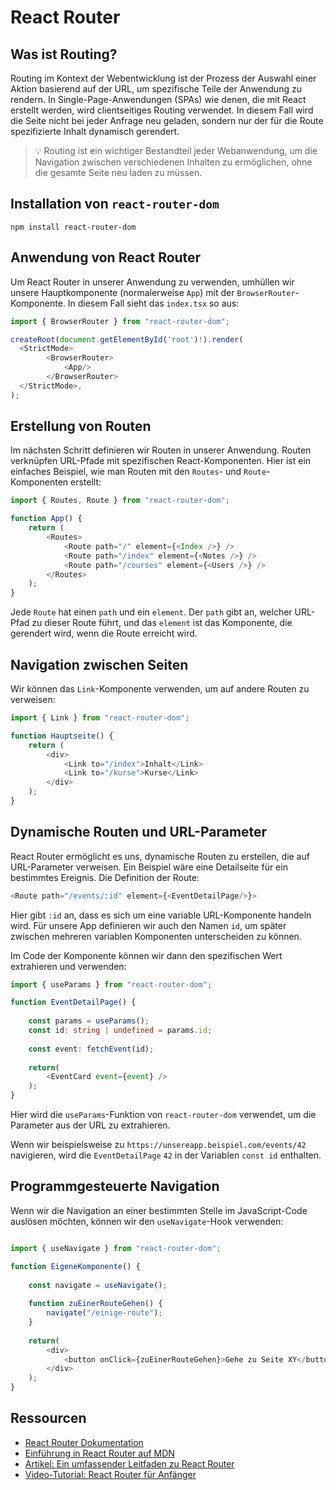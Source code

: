 # React Router

## Was ist Routing?

Routing im Kontext der Webentwicklung ist der Prozess der Auswahl einer Aktion basierend auf der URL, um spezifische Teile der Anwendung zu rendern. In Single-Page-Anwendungen (SPAs) wie denen, die mit React erstellt werden, wird clientseitiges Routing verwendet. In diesem Fall wird die Seite nicht bei jeder Anfrage neu geladen, sondern nur der für die Route spezifizierte Inhalt dynamisch gerendert.

> 💡 Routing ist ein wichtiger Bestandteil jeder Webanwendung, um die Navigation zwischen verschiedenen Inhalten zu ermöglichen, ohne die gesamte Seite neu laden zu müssen.

## Installation von `react-router-dom`

```shell
npm install react-router-dom
```

## Anwendung von React Router

Um React Router in unserer Anwendung zu verwenden, umhüllen wir unsere Hauptkomponente (normalerweise `App`) mit der `BrowserRouter`-Komponente. In diesem Fall sieht das `index.tsx` so aus:

```typescript jsx
import { BrowserRouter } from "react-router-dom";

createRoot(document.getElementById('root')!).render(
  <StrictMode>
        <BrowserRouter>
            <App/>
        </BrowserRouter>
  </StrictMode>,
);
```

## Erstellung von Routen

Im nächsten Schritt definieren wir Routen in unserer Anwendung. Routen verknüpfen URL-Pfade mit spezifischen React-Komponenten. Hier ist ein einfaches Beispiel, wie man Routen mit den `Routes`- und `Route`-Komponenten erstellt:

```typescript jsx
import { Routes, Route } from "react-router-dom";

function App() {
    return (
        <Routes>
            <Route path="/" element={<Index />} />
            <Route path="/index" element={<Notes />} />
            <Route path="/courses" element={<Users />} />
        </Routes>
    );
}
```

Jede `Route` hat einen `path` und ein `element`. Der `path` gibt an, welcher URL-Pfad zu dieser Route führt, und das `element` ist das Komponente, die gerendert wird, wenn die Route erreicht wird.

## Navigation zwischen Seiten

Wir können das `Link`-Komponente verwenden, um auf andere Routen zu verweisen:

```typescript jsx
import { Link } from "react-router-dom";

function Hauptseite() {
    return (
        <div>
            <Link to="/index">Inhalt</Link>
            <Link to="/kurse">Kurse</Link>
        </div>
    );
}
```

## Dynamische Routen und URL-Parameter

React Router ermöglicht es uns, dynamische Routen zu erstellen, die auf URL-Parameter verweisen. Ein Beispiel wäre eine Detailseite für ein bestimmtes Ereignis. Die Definition der Route:

```typescript jsx
<Route path="/events/:id" element={<EventDetailPage/>}>
```

Hier gibt `:id` an, dass es sich um eine variable URL-Komponente handeln wird. Für unsere App definieren wir auch den Namen `id`, um später zwischen mehreren variablen Komponenten unterscheiden zu können.

Im Code der Komponente können wir dann den spezifischen Wert extrahieren und verwenden:

```typescript jsx
import { useParams } from "react-router-dom";

function EventDetailPage() {
    
    const params = useParams();
    const id: string | undefined = params.id;
    
    const event: fetchEvent(id);
    
    return(
        <EventCard event={event} />
    );
}
```

Hier wird die `useParams`-Funktion von `react-router-dom` verwendet, um die Parameter aus der URL zu extrahieren.

Wenn wir beispielsweise zu `https://unsereapp.beispiel.com/events/42` navigieren, wird die `EventDetailPage` `42` in der Variablen `const id` enthalten.

## Programmgesteuerte Navigation

Wenn wir die Navigation an einer bestimmten Stelle im JavaScript-Code auslösen möchten, können wir den `useNavigate`-Hook verwenden:

```typescript jsx

import { useNavigate } from "react-router-dom";

function EigeneKomponente() {
    
    const navigate = useNavigate();
    
    function zuEinerRouteGehen() {
        navigate("/einige-route");
    }
    
    return(
        <div>
            <button onClick={zuEinerRouteGehen}>Gehe zu Seite XY</button>
        </div>
    );
}
```

## Ressourcen

- [React Router Dokumentation](https://reactrouter.com/)
- [Einführung in React Router auf MDN](https://developer.mozilla.org/en-US/docs/Learn/Tools_and_testing/Client-side_JavaScript_frameworks/React_router)
- [Artikel: Ein umfassender Leitfaden zu React Router](https://blog.logrocket.com/a-comprehensive-guide-to-react-router/)
- [Video-Tutorial: React Router für Anfänger](https://www.youtube.com/watch?v=Law7wfdg_ls)
